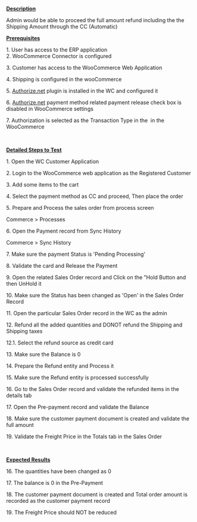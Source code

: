 
<p><u><strong>Description</strong></u></p>
<p>Admin would be able to proceed the full amount refund including the the Shipping Amount through the CC (Automatic)</p>
<p><u><strong>Prerequisites</strong></u></p>
<p>1. User has access to the ERP application<br />2. WooCommerce Connector is configured</p>
<p>3. Customer has access to the WooCommerce Web Application</p>
<p>4. Shipping is configured in the wooCommerce</p>
<p>5. <a href="http://Authorize.net">Authorize.net</a> plugin is installed in the WC and configured it</p>
<p>6. <a href="http://Authorize.net">Authorize.net</a> payment method related payment release check box is disabled in WooCommerce settings</p>
<p>7. Authorization is selected as the Transaction Type in the&nbsp; in the WooCommerce&nbsp;</p>
<p>&nbsp;</p>
<p><u><strong>Detailed Steps to Test</strong></u></p>
<p>1. Open the WC Customer Application</p>
<p>2. Login to the WooCommerce web application as the Registered Customer</p>
<p>3. Add some items to the cart</p>
<p>4. Select the payment method as CC and proceed, Then place the order</p>
<p>5. Prepare and Process the sales order from process screen</p>
<p>Commerce &gt; Processes</p>
<p>6. Open the Payment record from Sync History</p>
<p>Commerce &gt; Sync History</p>
<p>7. Make sure the payment Status is 'Pending Processing'</p>
<p>8. Validate the card and Release the Payment</p>
<p>9. Open the related Sales Order record and Click on the &quot;Hold Button and then UnHold it</p>
<p>10. Make sure the Status has been changed as 'Open' in the Sales Order Record</p>
<p>11. Open the particular Sales Order record in the WC as the admin</p>
<p>12. Refund all the added quantities and DONOT refund the Shipping and Shipping taxes</p>
<p>12.1. Select the refund source as credit card</p>
<p>13. Make sure the Balance is 0</p>
<p>14. Prepare the Refund entity and Process it</p>
<p>15. Make sure the Refund entity is processed successfully</p>
<p>16. Go to the Sales Order record and validate the refunded items in the details tab</p>
<p>17. Open the Pre-payment record and validate the Balance</p>
<p>18. Make sure the customer payment document is created and validate the full amount</p>
<p>19. Validate the Freight Price in the Totals tab in the Sales Order</p>
<p>&nbsp;</p>
<p><u><strong>Expected Results</strong></u></p>
<p>16. The quantities have been changed as 0</p>
<p>17. The balance is 0 in the Pre-Payment</p>
<p>18. The customer payment document is created and Total order amount is recorded as the customer payment record</p>
<p>19. The&nbsp;Freight Price should NOT be reduced</p>
